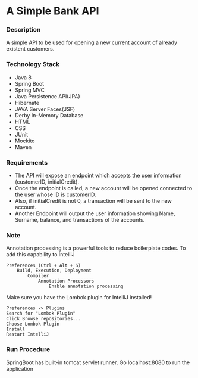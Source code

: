 # A Simple Bank API

### Description

A simple API to be used for opening a new current account of already existent customers.

### Technology Stack

* Java 8
* Spring Boot
* Spring MVC
* Java Persistence API(JPA)
* Hibernate
* JAVA Server Faces(JSF)
* Derby In-Memory Database
* HTML
* CSS
* JUnit
* Mockito
* Maven

### Requirements
* The API will expose an endpoint which accepts the user information (customerID, initialCredit).
* Once the endpoint is called, a new account will be opened connected to the user whose ID is customerID.
* Also, if initialCredit is not 0, a transaction will be sent to the new account.
* Another Endpoint will output the user information showing Name, Surname, balance, and transactions of the accounts.

### Note
Annotation processing is a powerful tools to reduce boilerplate codes.
To add this capability to IntelliJ

    Preferences (Ctrl + Alt + S)
        Build, Execution, Deployment
            Compiler
                Annotation Processors
                    Enable annotation processing

Make sure you have the Lombok plugin for IntelliJ installed!

    Preferences -> Plugins
    Search for "Lombok Plugin"
    Click Browse repositories...
    Choose Lombok Plugin
    Install
    Restart IntelliJ

### Run Procedure
SpringBoot has built-in tomcat servlet runner. 
Go localhost:8080 to run the application
